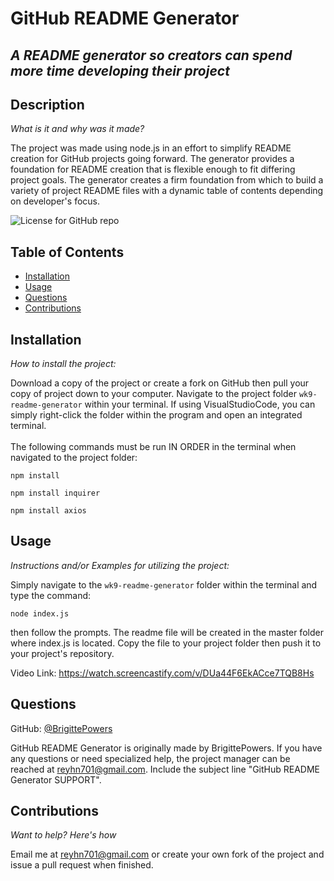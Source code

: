 # GitHub README Generator
  ## *A README generator so creators can spend more time developing their project*
  ## Description
  *What is it and why was it made?*

  The project was made using node.js in an effort to simplify README creation for GitHub projects going forward. The generator provides a foundation for README creation that is flexible enough to fit differing project goals. The generator creates a firm foundation from which to build a variety of project README files with a dynamic table of contents depending on developer's focus. 

  ![License for GitHub repo](https://img.shields.io/github/license/BrigittePowers/wk9-readme-generator)
  ## Table of Contents
  * [Installation](#installation)
  * [Usage](#usage)
  * [Questions](#questions)
  * [Contributions](#contributions)
  ## Installation
  *How to install the project:*

  Download a copy of the project or create a fork on GitHub then pull your copy of project down to your computer. Navigate to the project folder `wk9-readme-generator` within your terminal. If using VisualStudioCode, you can simply right-click the folder within the program and open an integrated terminal.
  <br>
  <br>
  The following commands must be run IN ORDER in the terminal when navigated to the project folder:

  `npm install`

  `npm install inquirer`

  `npm install axios`

  
  ## Usage
  *Instructions and/or Examples for utilizing the project:*

  
  Simply navigate to the `wk9-readme-generator` folder within the terminal and type the command: 
  
  `node index.js` 
  
  then follow the prompts. The readme file will be created in the master folder where index.js is located. Copy the file to your project folder then push it to your project's repository. 

  Video Link: https://watch.screencastify.com/v/DUa44F6EkACce7TQB8Hs
  
  ## Questions

  GitHub: [@BrigittePowers](https://api.github.com/users/BrigittePowers)

  GitHub README Generator is originally made by BrigittePowers. 
  If you have any questions or need specialized help, the project manager 
  can be reached at reyhn701@gmail.com. 
  Include the subject line "GitHub README Generator SUPPORT".
  
  ## Contributions
  *Want to help? Here's how*

  Email me at reyhn701@gmail.com or create your own fork of the project and issue a pull request when finished.
  
